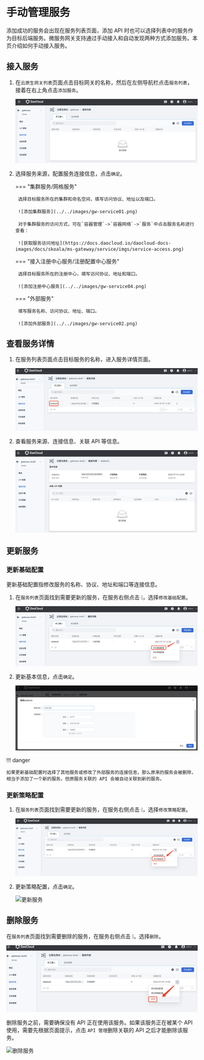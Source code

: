# 手动管理服务

添加成功的服务会出现在服务列表页面，添加 API 时也可以选择列表中的服务作为目标后端服务。微服务网关支持通过手动接入和自动发现两种方式添加服务。本页介绍如何手动接入服务。

## 接入服务

1. 在`云原生网关列表`页面点击目标网关的名称，然后在左侧导航栏点击`服务列表`，接着在右上角点击`添加服务`。

    ![服务列表](../../images/gw-service03.png)

2. 选择服务来源，配置服务连接信息，点击`确定`。

    === "集群服务/网格服务"

        选择目标服务所在的集群和命名空间，填写访问协议、地址以及端口。

        ![添加集群服务](../../images/gw-service01.png)

        对于集群服务的访问方式，可在`容器管理`->`容器网络`->`服务`中点击服务名称进行查看：

        ![获取服务访问地址](https://docs.daocloud.io/daocloud-docs-images/docs/skoala/ms-gateway/service/imgs/service-access.png)

    === "接入注册中心服务/注册配置中心服务"

        选择目标服务所在的注册中心，填写访问协议、地址和端口。

        ![添加注册中心服务](../../images/gw-service04.png)

    === "外部服务"

        填写服务名称、访问协议、地址、端口。
  
        ![添加外部服务](../../images/gw-service02.png)

## 查看服务详情

1. 在服务列表页面点击目标服务的名称，进入服务详情页面。

    ![服务详情](../../images/gw-service05.png)

2. 查看服务来源、连接信息、关联 API 等信息。

    ![服务详情](../../images/gw-service06.png)

## 更新服务

### 更新基础配置

更新基础配置指修改服务的名称、协议、地址和端口等连接信息。

1. 在`服务列表`页面找到需要更新的服务，在服务右侧点击 **`ⵗ`**，选择`修改基础配置`。

    ![更新服务](../../images/gw-service07.png)

2. 更新基本信息，点击`确定`。

    ![更新服务](../../images/gw-service08.png)

!!! danger

    如果更新基础配置时选择了其他服务或修改了外部服务的连接信息，那么原来的服务会被删除，相当于添加了一个新的服务。但原服务关联的 API 会被自动关联到新的服务。

### 更新策略配置

1. 在`服务列表`页面找到需要更新的服务，在服务右侧点击 **`ⵗ`**，选择`修改策略配置`。

    ![更新服务](../../images/gw-service09.png)

2. 更新策略配置，点击`确定`。

    ![更新服务](https://docs.daocloud.io/daocloud-docs-images/docs/skoala/ms-gateway/service/imgs/update4.png)

## 删除服务

在`服务列表`页面找到需要删除的服务，在服务右侧点击 **`ⵗ`**，选择`删除`。

![删除服务](../../images/gw-service10.png)

删除服务之前，需要确保没有 API 正在使用该服务。如果该服务正在被某个 API 使用，需要先根据页面提示，点击 `API 管理`删除关联的 API 之后才能删除该服务。

![删除服务](https://docs.daocloud.io/daocloud-docs-images/docs/skoala/ms-gateway/service/imgs/delete1.png)
